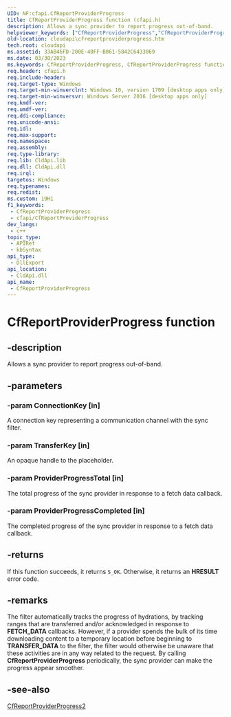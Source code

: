 ```yaml
---
UID: NF:cfapi.CfReportProviderProgress
title: CfReportProviderProgress function (cfapi.h)
description: Allows a sync provider to report progress out-of-band.
helpviewer_keywords: ["CfReportProviderProgress","CfReportProviderProgress function","cfapi/CfReportProviderProgress","cloudApi.cfreportproviderprogress"]
old-location: cloudapi\cfreportproviderprogress.htm
tech.root: cloudapi
ms.assetid: 33AB46FD-200E-40FF-B061-5842C6433069
ms.date: 03/30/2023
ms.keywords: CfReportProviderProgress, CfReportProviderProgress function, cfapi/CfReportProviderProgress, cloudApi.cfreportproviderprogress
req.header: cfapi.h
req.include-header: 
req.target-type: Windows
req.target-min-winverclnt: Windows 10, version 1709 [desktop apps only]
req.target-min-winversvr: Windows Server 2016 [desktop apps only]
req.kmdf-ver: 
req.umdf-ver: 
req.ddi-compliance: 
req.unicode-ansi: 
req.idl: 
req.max-support: 
req.namespace: 
req.assembly: 
req.type-library: 
req.lib: CldApi.lib
req.dll: CldApi.dll
req.irql: 
targetos: Windows
req.typenames: 
req.redist: 
ms.custom: 19H1
f1_keywords:
 - CfReportProviderProgress
 - cfapi/CfReportProviderProgress
dev_langs:
 - c++
topic_type:
 - APIRef
 - kbSyntax
api_type:
 - DllExport
api_location:
 - CldApi.dll
api_name:
 - CfReportProviderProgress
---
```


# CfReportProviderProgress function

## -description

Allows a sync provider to report progress out-of-band.

## -parameters

### -param ConnectionKey [in]

A connection key representing a communication channel with the sync filter.

### -param TransferKey [in]

An opaque handle to the placeholder.

### -param ProviderProgressTotal [in]

The total progress of the sync provider in response to a fetch data callback.

### -param ProviderProgressCompleted [in]

The completed progress of the sync provider in response to a fetch data callback.

## -returns

If this function succeeds, it returns `S_OK`. Otherwise, it returns an **HRESULT** error code.

## -remarks

The filter automatically tracks the progress of hydrations, by tracking ranges that are transferred and/or acknowledged in response to **FETCH_DATA** callbacks. However, if a provider spends the bulk of its time downloading content to a temporary location before beginning to **TRANSFER_DATA** to the filter, the filter would otherwise be unaware that these activities are in any way related to the request. By calling **CfReportProviderProgress** periodically, the sync provider can make the progress appear smoother.

## -see-also

[CfReportProviderProgress2](nf-cfapi-cfreportproviderprogress2.md)
